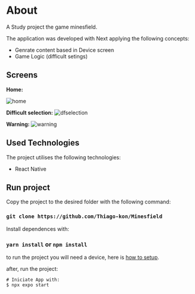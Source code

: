 # About

A Study project the game minesfield.

The application was developed with Next applying the following concepts:
<ul>
  <li>Genrate content based in Device screen</li>
  <li>Game Logic (difficult setings)</li> 
</ul>

## Screens

<b>Home:</b>

![home](https://github.com/Thiago-kon/Minesfield/blob/main/assets/design/minesfield-home.jpg)

<b>Difficult selection:</b>
![dfselection](https://github.com/Thiago-kon/Minesfield/blob/main/assets/design/minesfield-dfselection.jpg)

<b>Warning:</b>
![warning](https://github.com/Thiago-kon/Minesfield/blob/main/assets/design/minesfield-warning.jpg)


## Used Technologies
The project utilises the following technologies:
<ul>
  <li>React Native</li>
</ul>

## Run project
Copy the project to the desired folder with the following command:

### `git clone https://github.com/Thiago-kon/Minesfield`

Install dependences with:

### `yarn install` or `npm install`

to run the project you will need a device, here is [how to setup](https://reactnative.dev/docs/running-on-device).

after, run the project:

```
# Iniciate App with:
$ npx expo start
```

